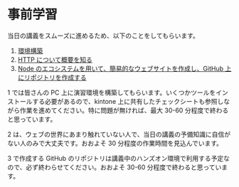 # 事前学習
当日の講義をスムーズに進めるため、以下のことをしてもらいます。

1. [環境構築](./environment-setting.md)
1. [HTTP について概要を知る](./http.md)
2. [Node のエコシステムを用いて、簡易的なウェブサイトを作成し、GitHub 上にリポジトリを作成する](./github.md)

1 では皆さんの PC 上に演習環境を構築してもらいます。いくつかツールをインストールする必要があるので、kintone 上に共有したチェックシートも参照しながら作業を進めてください。特に問題が無ければ、最大 30-60 分程度で終わると思っています。

2 は、ウェブの世界にあまり触れていない人で、当日の講義の予備知識に自信がない人のみで大丈夫です。おおよそ 30 分程度の作業時間を見込んでいます。

3 で作成する GitHub のリポジトリは講義中のハンズオン環境で利用する予定なので、必ず終わらせてください。おおよそ 30-60 分程度で終わると思っています。

